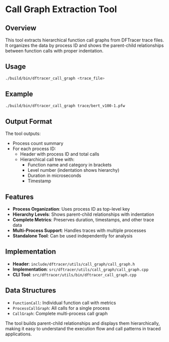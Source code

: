 # Call Graph Extraction Tool

## Overview
This tool extracts hierarchical function call graphs from DFTracer trace files. It organizes the data by process ID and shows the parent-child relationships between function calls with proper indentation.

## Usage
```bash
./build/bin/dftracer_call_graph <trace_file>
```

## Example
```bash
./build/bin/dftracer_call_graph trace/bert_v100-1.pfw
```

## Output Format
The tool outputs:
- Process count summary
- For each process ID:
  - Header with process ID and total calls
  - Hierarchical call tree with:
    - Function name and category in brackets
    - Level number (indentation shows hierarchy)
    - Duration in microseconds
    - Timestamp

## Features
- **Process Organization**: Uses process ID as top-level key
- **Hierarchy Levels**: Shows parent-child relationships with indentation
- **Complete Metrics**: Preserves duration, timestamps, and other trace data
- **Multi-Process Support**: Handles traces with multiple processes
- **Standalone Tool**: Can be used independently for analysis

## Implementation
- **Header**: `include/dftracer/utils/call_graph/call_graph.h`
- **Implementation**: `src/dftracer/utils/call_graph/call_graph.cpp`
- **CLI Tool**: `src/dftracer/utils/bin/dftracer_call_graph.cpp`

## Data Structures
- `FunctionCall`: Individual function call with metrics
- `ProcessCallGraph`: All calls for a single process
- `CallGraph`: Complete multi-process call graph

The tool builds parent-child relationships and displays them hierarchically, making it easy to understand the execution flow and call patterns in traced applications.
